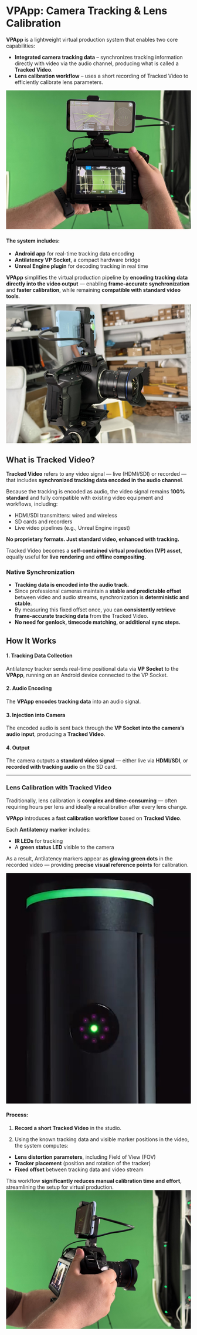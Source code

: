 #  VPApp: Camera Tracking & Lens Calibration


**VPApp** is a lightweight virtual production system that enables two core capabilities:

- **Integrated camera tracking data** – synchronizes tracking information directly with video via the audio channel, producing what is called a **Tracked Video**.
- **Lens calibration workflow** – uses a short recording of Tracked Video to efficiently calibrate lens parameters.

![VP App Overview](VPAppOverview.jpg)

#### The system includes:
- **Android app** for real-time tracking data encoding  
- **Antilatency VP Socket**, a compact hardware bridge  
- **Unreal Engine plugin** for decoding tracking in real time  

**VPApp** simplifies the virtual production pipeline by **encoding tracking data directly into the video output** — enabling **frame-accurate synchronization** and **faster calibration**, while remaining **compatible with standard video tools**.

![VP App Front Overview](VPAppFront.jpg)


## What is Tracked Video?

**Tracked Video** refers to any video signal — live (HDMI/SDI) or recorded — that includes **synchronized tracking data encoded in the audio channel**.

Because the tracking is encoded as audio, the video signal remains **100% standard** and fully compatible with existing video equipment and workflows, including:

- HDMI/SDI transmitters: wired and wireless  
- SD cards and recorders  
- Live video pipelines (e.g., Unreal Engine ingest)  

**No proprietary formats. Just standard video, enhanced with tracking.**

Tracked Video becomes a **self-contained virtual production (VP) asset**, equally useful for **live rendering** and **offline compositing**.


### Native Synchronization

- **Tracking data is encoded into the audio track.**
- Since professional cameras maintain a **stable and predictable offset** between video and audio streams, synchronization is **deterministic and stable**.
- By measuring this fixed offset once, you can **consistently retrieve frame-accurate tracking data** from the Tracked Video.
- **No need for genlock, timecode matching, or additional sync steps.**


## How It Works

#### 1. Tracking Data Collection  
Antilatency tracker sends real-time positional data via **VP Socket** to the **VPApp**, running on an Android device connected to the VP Socket.

#### 2. Audio Encoding  
The **VPApp encodes tracking data** into an audio signal.

#### 3. Injection into Camera  
The encoded audio is sent back through the **VP Socket into the camera’s audio input**, producing a **Tracked Video**.

#### 4. Output  
The camera outputs a **standard video signal** — either live via **HDMI/SDI**, or **recorded with tracking audio** on the SD card.

---

### Lens Calibration with Tracked Video

Traditionally, lens calibration is **complex and time-consuming** — often requiring hours per lens and ideally a recalibration after every lens change.

**VPApp** introduces a **fast calibration workflow** based on **Tracked Video**.

Each **Antilatency marker** includes:
   - **IR LEDs** for tracking
   - A **green status LED** visible to the camera
   
As a result, Antilatency markers appear as **glowing green dots** in the recorded video — providing **precise visual reference points** for calibration.   
   
![IR Marker](IRMarker.jpg)




#### Process:

1. **Record a short Tracked Video** in the studio.

2. Using the known tracking data and visible marker positions in the video, the system computes:

- **Lens distortion parameters**, including Field of View (FOV)  
- **Tracker placement** (position and rotation of the tracker)  
- **Fixed offset** between tracking data and video stream  


This workflow **significantly reduces manual calibration time and effort**, streamlining the setup for virtual production.
![VP App Side](VPAppSide.jpg)